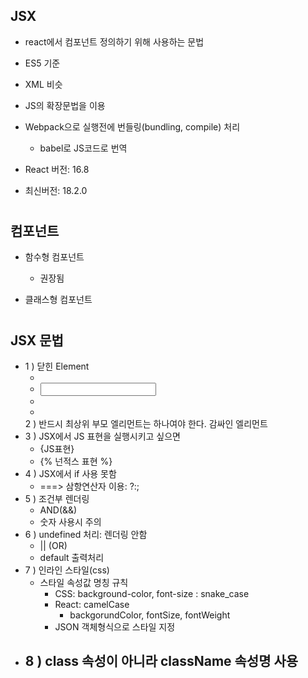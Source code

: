 ## JSX
- react에서 컴포넌트 정의하기 위해 사용하는 문법
- ES5 기준
- XML 비슷
- JS의 확장문법을 이용
- Webpack으로 실행전에 번들링(bundling, compile) 처리
  - babel로 JS코드로 번역
- React 버전: 16.8
- 최신버전: 18.2.0
  
  #
  
## 컴포넌트
- 함수형 컴포넌트
  - 권장됨
- 클래스형 컴포넌트

  #

## JSX 문법
- 1 ) 닫힌 Element
  - <div></div>
  - <input>
  - <img>
  - <br>
  2 ) 반드시 최상위 부모 엘리먼트는 하나여야 한다. 감싸인 엘리먼트
- 3 ) JSX에서 JS 표현을 실행시키고 싶으면
  - {JS표현}
  - {% 넌적스 표현 %}
- 4 ) JSX에서 if 사용 못함
  - ===> 삼항연산자 이용: ?:;
- 5 ) 조건부 렌더링
  - AND(&&)
  - 숫자 사용시 주의
- 6 ) undefined 처리: 렌더링 안함
  - || (OR)
  - default 출력처리
- 7 ) 인라인 스타일(css)
  - 스타일 속성값 명칭 규칙
    - CSS: background-color, font-size : snake_case
    - React: camelCase
      - backgorundColor, fontSize, fontWeight
    - JSON 객체형식으로 스타일 지정
- 8 ) class 속성이 아니라 className 속성명 사용
  - 